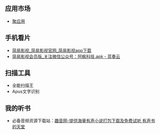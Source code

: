 ## 应用市场
+ [聚应用](https://www.juapp8.com/)

## 手机看片
+ [简易影视_简易影视官网_简易影视app下载](http://www.jyysxz.xyz/wap/)
+ [简易影视会员版_关注微信公众号：阿枫科技.apk - 蓝奏云](http://www.lanzous.com/i7vtyof)

## 扫描工具
+ 全能扫描王
+ Apus文字识别

## 我的听书
+ 必备音频资源下载站：[趣音网-提供海量有声小说打包下载及免费试听,有声书的天堂](http://qvyin.com/)
